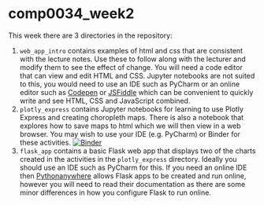 # comp0034_week2

This week there are 3 directories in the repository:

1. `web_app_intro` contains examples of html and css that are consistent with the lecture notes. Use these to follow along with the lecturer and modify them to see the effect of change.
You will need a code editor that can view and edit HTML and CSS. Jupyter notebooks are not suited to this, you would need to use an IDE such as PyCharm or an online editor such as [Codepen](https://codepen.io) or [JSFiddle](https://jsfiddle.net) which can be convenient to quickly write and see HTML, CSS and JavaScript combined.
2. `plotly_express` contains Jupyter notebooks for learning to use Plotly Express and creating choropleth maps. There is also a notebook that explores how to save maps to html which we will then view in a web browser. You may wish to use your IDE (e.g. PyCharm) or Binder for these activities.
[![Binder](https://mybinder.org/badge_logo.svg)](https://mybinder.org/v2/gh/nicholsons/comp0034_week2.git/master)
3. `flask_app` contains a basic Flask web app that displays two of the charts created in the activities in the `plotly_express` directory. Ideally you should use an IDE such as PyCharm for this. If you need an online IDE then [Pythonanywhere](https://help.pythonanywhere.com/pages/Flask/) allows Flask apps to be created and run online, however you will need to read their documentation as there are some minor differences in how you configure Flask to run online.
